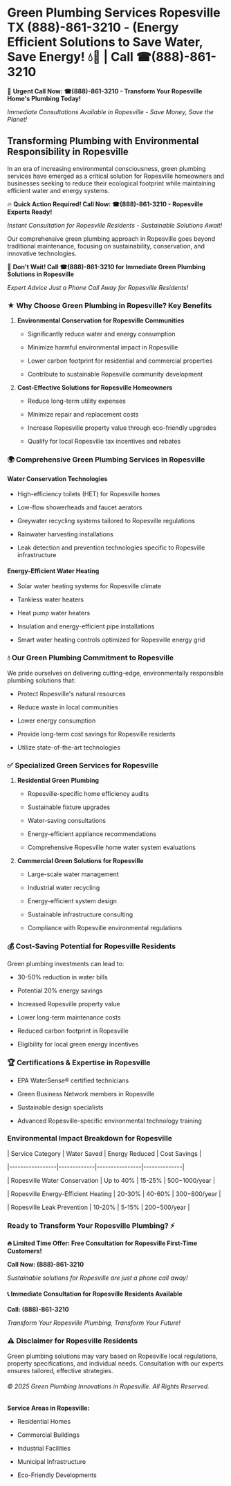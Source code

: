 # Green Plumbing Services Ropesville TX (888)-861-3210 - (Energy Efficient Solutions to Save Water, Save Energy! 💧🌿 | Call ☎(888)-861-3210

🚨 **Urgent Call Now: ☎(888)-861-3210 - Transform Your Ropesville Home's Plumbing Today!**
*Immediate Consultations Available in Ropesville - Save Money, Save the Planet!*

## Transforming Plumbing with Environmental Responsibility in Ropesville

In an era of increasing environmental consciousness, green plumbing services have emerged as a critical solution for Ropesville homeowners and businesses seeking to reduce their ecological footprint while maintaining efficient water and energy systems. 

🔥 **Quick Action Required! Call Now: ☎(888)-861-3210 - Ropesville Experts Ready!**
*Instant Consultation for Ropesville Residents - Sustainable Solutions Await!*

Our comprehensive green plumbing approach in Ropesville goes beyond traditional maintenance, focusing on sustainability, conservation, and innovative technologies.

🚨 **Don't Wait! Call ☎(888)-861-3210 for Immediate Green Plumbing Solutions in Ropesville**
*Expert Advice Just a Phone Call Away for Ropesville Residents!*

### ★ Why Choose Green Plumbing in Ropesville? Key Benefits

1. **Environmental Conservation for Ropesville Communities** 
   - Significantly reduce water and energy consumption
   - Minimize harmful environmental impact in Ropesville
   - Lower carbon footprint for residential and commercial properties
   - Contribute to sustainable Ropesville community development

2. **Cost-Effective Solutions for Ropesville Homeowners** 
   - Reduce long-term utility expenses
   - Minimize repair and replacement costs
   - Increase Ropesville property value through eco-friendly upgrades
   - Qualify for local Ropesville tax incentives and rebates

### 🌍 Comprehensive Green Plumbing Services in Ropesville

#### Water Conservation Technologies
- High-efficiency toilets (HET) for Ropesville homes
- Low-flow showerheads and faucet aerators
- Greywater recycling systems tailored to Ropesville regulations
- Rainwater harvesting installations
- Leak detection and prevention technologies specific to Ropesville infrastructure

#### Energy-Efficient Water Heating
- Solar water heating systems for Ropesville climate
- Tankless water heaters
- Heat pump water heaters
- Insulation and energy-efficient pipe installations
- Smart water heating controls optimized for Ropesville energy grid

### 💧 Our Green Plumbing Commitment to Ropesville

We pride ourselves on delivering cutting-edge, environmentally responsible plumbing solutions that:
- Protect Ropesville's natural resources
- Reduce waste in local communities
- Lower energy consumption
- Provide long-term cost savings for Ropesville residents
- Utilize state-of-the-art technologies

### ✅ Specialized Green Services for Ropesville

1. **Residential Green Plumbing**
   - Ropesville-specific home efficiency audits
   - Sustainable fixture upgrades
   - Water-saving consultations
   - Energy-efficient appliance recommendations
   - Comprehensive Ropesville home water system evaluations

2. **Commercial Green Solutions for Ropesville**
   - Large-scale water management
   - Industrial water recycling
   - Energy-efficient system design
   - Sustainable infrastructure consulting
   - Compliance with Ropesville environmental regulations

### 💰 Cost-Saving Potential for Ropesville Residents

Green plumbing investments can lead to:
- 30-50% reduction in water bills
- Potential 20% energy savings
- Increased Ropesville property value
- Lower long-term maintenance costs
- Reduced carbon footprint in Ropesville
- Eligibility for local green energy incentives

### 🏆 Certifications & Expertise in Ropesville

- EPA WaterSense® certified technicians
- Green Business Network members in Ropesville
- Sustainable design specialists
- Advanced Ropesville-specific environmental technology training

### Environmental Impact Breakdown for Ropesville

| Service Category | Water Saved | Energy Reduced | Cost Savings |
|-----------------|-------------|----------------|--------------|
| Ropesville Water Conservation | Up to 40% | 15-25% | $500-$1000/year |
| Ropesville Energy-Efficient Heating | 20-30% | 40-60% | $300-$800/year |
| Ropesville Leak Prevention | 10-20% | 5-15% | $200-$500/year |

### Ready to Transform Your Ropesville Plumbing? ⚡

**🔥 Limited Time Offer: Free Consultation for Ropesville First-Time Customers!**

**Call Now: (888)-861-3210**
*Sustainable solutions for Ropesville are just a phone call away!*

#### 📞 Immediate Consultation for Ropesville Residents Available

**Call: (888)-861-3210**
*Transform Your Ropesville Plumbing, Transform Your Future!*

### ⚠️ Disclaimer for Ropesville Residents

Green plumbing solutions may vary based on Ropesville local regulations, property specifications, and individual needs. Consultation with our experts ensures tailored, effective strategies.

###### © 2025 Green Plumbing Innovations in Ropesville. All Rights Reserved.

**Service Areas in Ropesville:** 
- Residential Homes
- Commercial Buildings
- Industrial Facilities
- Municipal Infrastructure
- Eco-Friendly Developments